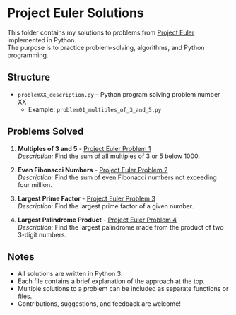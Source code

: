 # Project Euler Solutions

This folder contains my solutions to problems from [Project Euler](https://projecteuler.net/) implemented in Python.  
The purpose is to practice problem-solving, algorithms, and Python programming.

## Structure

- `problemXX_description.py` – Python program solving problem number XX
  - Example: `problem01_multiples_of_3_and_5.py`

## Problems Solved

1. **Multiples of 3 and 5** - [Project Euler Problem 1](https://projecteuler.net/problem=1)  
   _Description:_ Find the sum of all multiples of 3 or 5 below 1000.

2. **Even Fibonacci Numbers** - [Project Euler Problem 2](https://projecteuler.net/problem=2)  
   _Description:_ Find the sum of even Fibonacci numbers not exceeding four million.

3. **Largest Prime Factor** - [Project Euler Problem 3](https://projecteuler.net/problem=3)  
   _Description:_ Find the largest prime factor of a given number.

4. **Largest Palindrome Product** - [Project Euler Problem 4](https://projecteuler.net/problem=4)  
   _Description:_ Find the largest palindrome made from the product of two 3-digit numbers.

## Notes

- All solutions are written in Python 3.
- Each file contains a brief explanation of the approach at the top.
- Multiple solutions to a problem can be included as separate functions or files.
- Contributions, suggestions, and feedback are welcome!